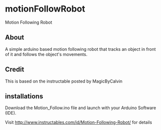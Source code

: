 # motionFollowRobot
Motion Following Robot
## About ##
A simple arduino based motion following robot that tracks an object in front of it and follows the object's movements.

## Credit ##
This is based on the instructable posted by MagicByCalvin

## installations ##
Download the Motion_Follow.ino file and launch with your Arduino Software (IDE).

Visit http://www.instructables.com/id/Motion-Following-Robot/ for details
